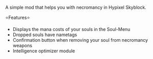 A simple mod that helps you with necromancy in Hypixel Skyblock.

⭐Features⭐

- Displays the mana costs of your souls in the Soul-Menu
- Dropped souls have nametags
- Confirmation button when removing your soul from necromancy weapons
- Intelligence optimizer module

